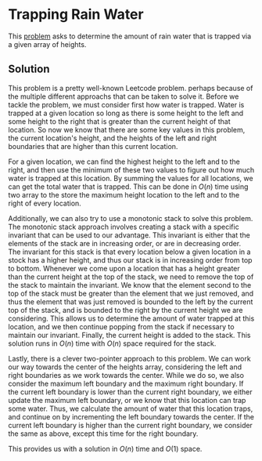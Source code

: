 # Trapping Rain Water
This [problem](https://leetcode.com/problems/trapping-rain-water/) asks to determine the amount of rain water that is trapped via a given array of heights.

## Solution
This problem is a pretty well-known Leetcode problem. perhaps because of the multiple different approachs that can be taken to solve it.
Before we tackle the problem, we must consider first how water is trapped. 
Water is trapped at a given location so long as there is some height to the left and some height  to the right that is greater than the current height of that location.
So now we know that there are some key values in this problem, the current location's height, and the heights of the left and right boundaries that are higher than this current location.

For a given location, we can find the highest height to the left and to the right, and then use the minimum of these two values to figure out how much water is trapped at this location. By summing the values for all locations, we can get the total water that is trapped.
This can be done in $O(n)$ time using two array to the store the maximum height location to the left and to the right of every location.

Additionally, we can also try to use a monotonic stack to solve this problem. The monotonic stack approach involves creating a stack with a specific invariant that can be used to our advantage.
This invariant is either that the elements of the stack are in increasing order, or are in decreasing order.
The invariant for this stack is that every location below a given location in a stock has a higher height, and thus our stack is in increasing order from top to bottom.
Whenever we come upon a location that has a height greater than the current height at the top of the stack, we need to remove the top of the stack to maintain the invariant.
We know that the element second to the top of the stack must be greater than the element that we just removed, and thus the element that was just removed is bounded to the left by the current top of the stack, and is bounded to the right by the current height we are considering.
This allows us to determine the amount of water trapped at this location, and we then continue popping from the stack if necessary to maintain our invariant.
Finally, the current height is added to the stack.
This solution runs in $O(n)$ time with $O(n)$ space required for the stack.

Lastly, there is a clever two-pointer approach to this problem.
We can work our way towards the center of the heights array, considering the left and right boundaries as we work towards the center.
While we do so, we also consider the maximum left boundary and the maximum right boundary.
If the current left boundary is lower than the current right boundary, we either update the maximum left boundary, or we know that this location can trap some water.
Thus, we calculate the amount of water that this location traps, and continue on by incrementing the left boundary towards the center.
If the current left boundary is higher than the current right boundary, we consider the same as above, except this time for the right boundary.

This provides us with a solution in $O(n)$ time and $O(1)$ space.
